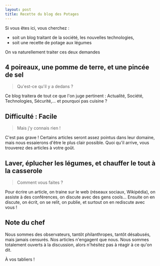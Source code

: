 ```yaml
---
layout: post
title: Recette du blog des Potages
---
```


<!-- Etat : Brouillon -->

Si vous êtes ici, vous cherchez :

- soit un blog traitant de la société, les nouvelles technologies,
- soit une recette de potage aux légumes

On va naturellement traiter ces deux demandes

## 4 poireaux, une pomme de terre, et une pincée de sel
> Qu'est-ce qu'il y a dedans ?

Ce blog traitera de tout ce que l'on juge pertinent : Actualité, Société, Technologies, Sécurité,... et pourquoi pas cuisine ?

## Difficulté : Facile
>Mais j'y connais rien !

C'est pas grave ! Certains articles seront assez pointus dans leur domaine, mais nous essaierons d'être le plus clair possible. Quoi qu'il arrive, vous trouverez des articles à votre goût.

## Laver, éplucher les légumes, et chauffer le tout à la casserole
>Comment vous faites ?

Pour écrire un article, on traine sur le web (réseaux sociaux, Wikipédia), on assiste à des conférences, on discute avec des gens cools... Ensuite on en discute, on écrit, on se relit, on publie, et surtout on en rediscute avec vous !

## Note du chef
Nous sommes des observateurs, tantôt philanthropes, tantôt désabusés, mais jamais censurés. Nos articles n'engagent que nous.
Nous sommes totalement ouverts à la discussion, alors n'hésitez pas à réagir à ce qu'on dit.

À vos tabliers !
